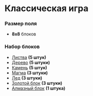 # Классическая игра

### Размер поля

* **8x8** блоков

### Набор блоков

* [Листва](../BLOCKS.md#листва) **(5 штук)**
* [Дерево](../BLOCKS.md#дерево) **(5 штуки)**
* [Камень](../BLOCKS.md/#камень) **(5 штук)**
* [Магма](../BLOCKS.md#магма) **(3 штуки)**
* [Лед](../BLOCKS.md#лед) **(3 штуки)**
* [Золотой блок](../BLOCKS.md#золотой-блок) **(3 штуки)**
* [Алмазный блок](../BLOCKS.md#алмазный-блок) **(1 штука)**